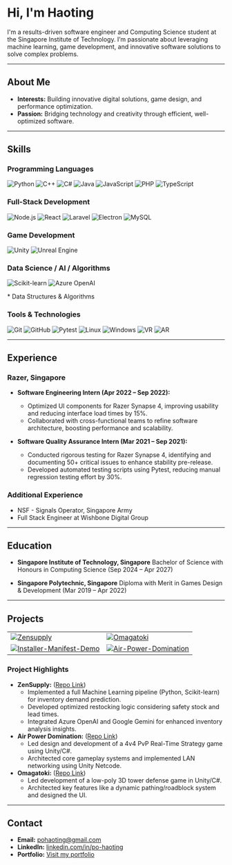 # Hi, I'm Haoting

I'm a results-driven software engineer and Computing Science student at the Singapore Institute of Technology. I’m passionate about leveraging machine learning, game development, and innovative software solutions to solve complex problems.

---

## About Me

-   **Interests:** Building innovative digital solutions, game design, and performance optimization.
-   **Passion:** Bridging technology and creativity through efficient, well-optimized software.

---

## Skills

### Programming Languages
<p align="left">
  <img src="https://img.shields.io/badge/Python-3776AB?style=for-the-badge&logo=python&logoColor=white" alt="Python">
  <img src="https://img.shields.io/badge/C++-00599C?style=for-the-badge&logo=c%2B%2B&logoColor=white" alt="C++">
  <img src="https://img.shields.io/badge/C%23-239120?style=for-the-badge&logo=c-sharp&logoColor=white" alt="C#">
  <img src="https://img.shields.io/badge/Java-007396?style=for-the-badge&logo=java&logoColor=white" alt="Java">
  <img src="https://img.shields.io/badge/JavaScript-F7DF1E?style=for-the-badge&logo=javascript&logoColor=black" alt="JavaScript">
  <img src="https://img.shields.io/badge/PHP-777BB4?style=for-the-badge&logo=php&logoColor=white" alt="PHP">
  <img src="https://img.shields.io/badge/TypeScript-3178C6?style=for-the-badge&logo=typescript&logoColor=white" alt="TypeScript">
</p>

### Full-Stack Development
<p align="left">
  <img src="https://img.shields.io/badge/Node.js-339933?style=for-the-badge&logo=node.js&logoColor=white" alt="Node.js">
  <img src="https://img.shields.io/badge/React-61DAFB?style=for-the-badge&logo=react&logoColor=black" alt="React">
  <img src="https://img.shields.io/badge/Laravel-FF2D20?style=for-the-badge&logo=laravel&logoColor=white" alt="Laravel">
  <img src="https://img.shields.io/badge/Electron-47848F?style=for-the-badge&logo=electron&logoColor=white" alt="Electron">
  <img src="https://img.shields.io/badge/MySQL-4479A1?style=for-the-badge&logo=mysql&logoColor=white" alt="MySQL">
</p>

### Game Development
<p align="left">
  <img src="https://img.shields.io/badge/Unity-100000?style=for-the-badge&logo=unity&logoColor=white" alt="Unity">
  <img src="https://img.shields.io/badge/Unreal%20Engine-0E1128?style=for-the-badge&logo=unreal-engine&logoColor=white" alt="Unreal Engine">
</p>

### Data Science / AI / Algorithms
<p align="left">
  <img src="https://img.shields.io/badge/scikit_learn-F7931E?style=for-the-badge&logo=scikit-learn&logoColor=white" alt="Scikit-learn">
  <img src="https://img.shields.io/badge/Azure_OpenAI-0078D4?style=for-the-badge&logo=microsoft-azure&logoColor=white" alt="Azure OpenAI">
</p>
 * Data Structures & Algorithms

### Tools & Technologies
<p align="left">
  <img src="https://img.shields.io/badge/Git-F05032?style=for-the-badge&logo=git&logoColor=white" alt="Git">
  <img src="https://img.shields.io/badge/GitHub-181717?style=for-the-badge&logo=github&logoColor=white" alt="GitHub">
  <img src="https://img.shields.io/badge/Pytest-0A9B7D?style=for-the-badge&logo=pytest&logoColor=white" alt="Pytest">
  <img src="https://img.shields.io/badge/Linux-FCC624?style=for-the-badge&logo=linux&logoColor=black" alt="Linux">
  <img src="https://img.shields.io/badge/Windows-0078D6?style=for-the-badge&logo=windows&logoColor=white" alt="Windows">
  <img src="https://img.shields.io/badge/Virtual%20Reality-009688?style=for-the-badge&logo=oculus&logoColor=white" alt="VR">
  <img src="https://img.shields.io/badge/Augmented%20Reality-ff5722?style=for-the-badge&logo=magic-leap&logoColor=white" alt="AR">
</p>

---

## Experience

### Razer, Singapore

-   **Software Engineering Intern (Apr 2022 – Sep 2022):**
    -   Optimized UI components for Razer Synapse 4, improving usability and reducing interface load times by 15%.
    -   Collaborated with cross-functional teams to refine software architecture, boosting performance and scalability.

-   **Software Quality Assurance Intern (Mar 2021 – Sep 2021):**
    -   Conducted rigorous testing for Razer Synapse 4, identifying and documenting 50+ critical issues to enhance stability pre-release.
    -   Developed automated testing scripts using Pytest, reducing manual regression testing effort by 30%.

### Additional Experience

-   NSF - Signals Operator, Singapore Army
-   Full Stack Engineer at Wishbone Digital Group

---

## Education

-   **Singapore Institute of Technology, Singapore**
    Bachelor of Science with Honours in Computing Science (Sep 2024 – Apr 2027)

-   **Singapore Polytechnic, Singapore**
    Diploma with Merit in Games Design & Development (Mar 2019 – Apr 2022)

---

## Projects

<div align="center">
  <table>
    <tr>
      <td>
        <a href="https://github.com/hoshinoht/Zensupply">
          <img src="https://github-readme-stats.vercel.app/api/pin/?username=hoshinoht&repo=Zensupply&theme=dark" alt="Zensupply">
        </a>
      </td>
      <td>
        <a href="https://github.com/hoshinoht/omagatoki">
          <img src="https://github-readme-stats.vercel.app/api/pin/?username=hoshinoht&repo=omagatoki&theme=dark" alt="Omagatoki">
        </a>
      </td>
    </tr>
    <tr>
      <td>
        <a href="https://github.com/hoshinoht/Installer-Manifest-Demo">
          <img src="https://github-readme-stats.vercel.app/api/pin/?username=hoshinoht&repo=Installer-Manifest-Demo&theme=dark" alt="Installer-Manifest-Demo">
        </a>
      </td>
      <td>
        <a href="https://github.com/hoshinoht/air-power-domination">
          <img src="https://github-readme-stats.vercel.app/api/pin/?username=hoshinoht&repo=air-power-domination&theme=dark" alt="Air-Power-Domination">
        </a>
      </td>
    </tr>
  </table>
</div>

### Project Highlights

* **ZenSupply:** ([Repo Link](https://github.com/hoshinoht/Zensupply))
    * Implemented a full Machine Learning pipeline (Python, Scikit-learn) for inventory demand prediction.
    * Developed optimized restocking logic considering safety stock and lead times.
    * Integrated Azure OpenAI and Google Gemini for enhanced inventory analysis insights.
* **Air Power Domination:** ([Repo Link](https://github.com/hoshinoht/air-power-domination))
    * Led design and development of a 4v4 PvP Real-Time Strategy game using Unity/C#.
    * Architected core gameplay systems and implemented LAN networking using Unity Netcode.
* **Omagatoki:** ([Repo Link](https://github.com/hoshinoht/omagatoki))
    * Led development of a low-poly 3D tower defense game in Unity/C#.
    * Architected key features like a dynamic pathing/roadblock system and designed the UI.

---

## Contact

-   **Email:** [pohaoting@gmail.com](mailto:pohaoting@gmail.com)
-   **LinkedIn:** [linkedin.com/in/po-haoting](https://linkedin.com/in/po-haoting)
-   **Portfolio:** [Visit my portfolio](http://mikoyukinochan.wixsite.com/portfolioht/work)
